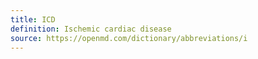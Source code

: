 ```yaml
---
title: ICD
definition: Ischemic cardiac disease
source: https://openmd.com/dictionary/abbreviations/i
---
```

